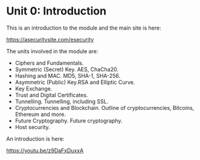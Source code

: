 # Unit 0: Introduction

This is an introduction to the module and the main site is here:

https://asecuritysite.com/esecurity

The units involved in the module are:

* Ciphers and Fundamentals.  
* Symmetric (Secret) Key. AES, ChaCha20.
* Hashing and MAC. MD5, SHA-1, SHA-256.
* Asymmetric (Public) Key.RSA and Elliptic Curve.
* Key Exchange. 
* Trust and Digital Certificates. 
* Tunnelling. Tunnelling, including SSL.
* Cryptocurrencies and Blockchain. Outline of cryptocurrencies, Bitcoins, Ethereum and more.
* Future Cryptography. Future cryptography.
* Host security.

An introduction is here:

https://youtu.be/z9DaFxDuxxA

